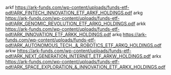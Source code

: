 arkf https://ark-funds.com/wp-content/uploads/funds-etf-pdf/ARK_FINTECH_INNOVATION_ETF_ARKF_HOLDINGS.pdf
arkg https://ark-funds.com/wp-content/uploads/funds-etf-pdf/ARK_GENOMIC_REVOLUTION_ETF_ARKG_HOLDINGS.pdf
arkk https://ark-funds.com/wp-content/uploads/funds-etf-pdf/ARK_INNOVATION_ETF_ARKK_HOLDINGS.pdf
arkq https://ark-funds.com/wp-content/uploads/funds-etf-pdf/ARK_AUTONOMOUS_TECH._&_ROBOTICS_ETF_ARKQ_HOLDINGS.pdf
arkw https://ark-funds.com/wp-content/uploads/funds-etf-pdf/ARK_NEXT_GENERATION_INTERNET_ETF_ARKW_HOLDINGS.pdf
arkx https://ark-funds.com/wp-content/uploads/funds-etf-pdf/ARK_SPACE_EXPLORATION_&_INNOVATION_ETF_ARKX_HOLDINGS.pdf